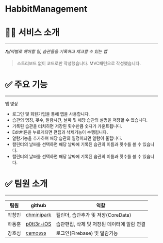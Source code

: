 # HabbitManagement

# 🧑‍💻 서비스 소개
---
_❗️날짜별로 해야할 일, 습관들을 기록하고 체크할 수 있는 앱_

> 스토리보드 없이 코드로만 작성했습니다.
MVC패턴으로 작성했습니다.

# ✅ 주요 기능
---
앱 영상
- 로그인 및 회원가입을 통해 앱을 사용합니다.
- 습관의 명칭, 횟수, 알람시간, 날짜 및 해당 습관의 설명을 저장할 수 있습니다.
- 기록된 습관을 터치하면 저장된 횟수만큼 숫자가 카운트됩니다.
- Edit버튼을 누르게되면 편집과 삭제기능이 수행됩니다.
- 알람기능을 추가하여 해당 습관의 일정이되면 알람이 울립니다.
- 캘린터의 날짜를 선택하면 해당 날짜에 기록된 습관의 이름과 횟수를 볼 수 있습니다.
- 캘린터의 날짜를 선택하면 해당 날짜에 기록된 습관의 이름과 횟수를 볼 수 있습니다.

# ✅  팀원 소개
---
| 팀원 | github | 역할|
| ------ | ------ | ------ |
| 박창민 | [chminipark](https://github.com/chminipark) | 캘린더, 습관추가 및 저장(CoreData) |
| 하동훈 | [p0tt3r-iOS](https://github.com/p0tt3r-iOS) | 습관편집, 삭제 및 저장된 데이터에 알람 연결 |
| 강호성 | [camosss](https://github.com/camosss) | 로그인(Firebase) 및 알람기능 |


